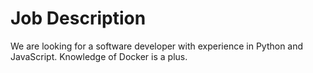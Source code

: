 # Job Description

We are looking for a software developer with experience in Python and JavaScript. Knowledge of Docker is a plus.